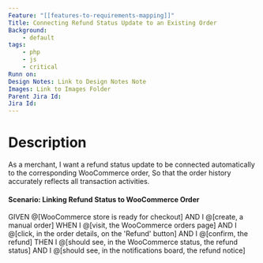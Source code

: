 ```yaml
---
Feature: "[[features-to-requirements-mapping]]"
Title: Connecting Refund Status Update to an Existing Order
Background:
    - default
tags:
    - php
    - js
    - critical
Runn on:
Design Notes: Link to Design Notes Note
Images: Link to Images Folder
Parent Jira Id: 
Jira Id: 
---
```


# Description

As a merchant,
I want a refund status update to be connected automatically to the corresponding WooCommerce order,
So that the order history accurately reflects all transaction activities.

#### Scenario: Linking Refund Status to WooCommerce Order

GIVEN @[WooCommerce store is ready for checkout]
AND I @[create, a manual order]
WHEN I @[visit, the WooCommerce orders page]
AND I @[click, in the order details, on the 'Refund' button]
AND I @[confirm, the refund]
THEN I @[should see, in the WooCommerce status, the refund status]
AND I @[should see, in the notifications board, the refund notice]
